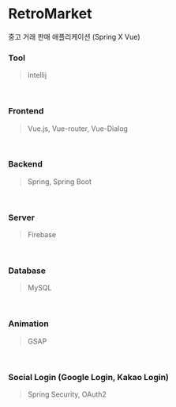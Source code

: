 # RetroMarket
중고 거래 판매 애플리케이션 (Spring X Vue)

### Tool
> intellij

<br>

### Frontend
> Vue.js, Vue-router, Vue-Dialog

<br>

### Backend
> Spring, Spring Boot

<br>

### Server
> Firebase

<br>

### Database
> MySQL 

<br>

### Animation
> GSAP

<br>

### Social Login (Google Login, Kakao Login)
> Spring Security, OAuth2